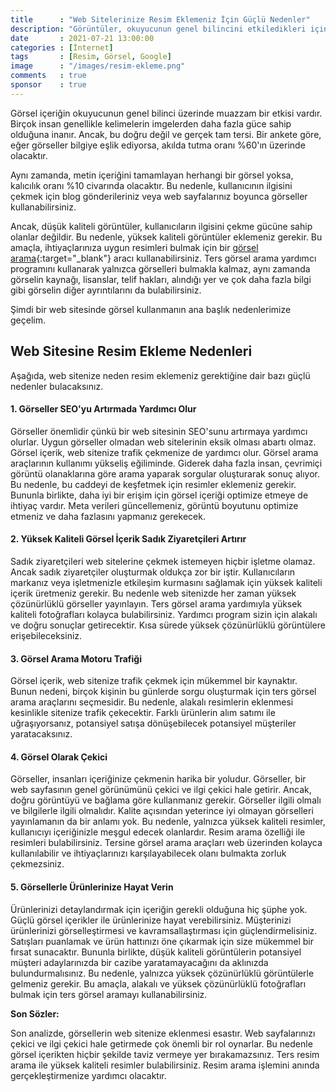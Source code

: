 ```yaml
---
title      : "Web Sitelerinize Resim Eklemeniz İçin Güçlü Nedenler"
description: "Görüntüler, okuyucunun genel bilincini etkiledikleri için her web sitesi için çok önemlidir. Bu gönderide görüntünün önemi hakkında daha fazla bilgi edinin."
date       : 2021-07-21 13:00:00
categories : [İnternet]
tags       : [Resim, Görsel, Google]
image      : "/images/resim-ekleme.png"
comments   : true
sponsor    : true
---
```


Görsel içeriğin okuyucunun genel bilinci üzerinde muazzam bir etkisi vardır. Birçok insan genellikle kelimelerin imgelerden daha fazla güce sahip olduğuna inanır. Ancak, bu doğru değil ve gerçek tam tersi. Bir ankete göre, eğer görseller bilgiye eşlik ediyorsa, akılda tutma oranı %60'ın üzerinde olacaktır.

Aynı zamanda, metin içeriğini tamamlayan herhangi bir görsel yoksa, kalıcılık oranı %10 civarında olacaktır. Bu nedenle, kullanıcının ilgisini çekmek için blog gönderileriniz veya web sayfalarınız boyunca görseller kullanabilirsiniz.

Ancak, düşük kaliteli görüntüler, kullanıcıların ilgisini çekme gücüne sahip olanlar değildir. Bu nedenle, yüksek kaliteli görüntüler eklemeniz gerekir. Bu amaçla, ihtiyaçlarınıza uygun resimleri bulmak için bir [görsel arama](https://www.reverseimagesearch.com/tr){:target="_blank"} aracı kullanabilirsiniz. Ters görsel arama yardımcı programını kullanarak yalnızca görselleri bulmakla kalmaz, aynı zamanda görselin kaynağı, lisanslar, telif hakları, alındığı yer ve çok daha fazla bilgi gibi görselin diğer ayrıntılarını da bulabilirsiniz.
 
Şimdi bir web sitesinde görsel kullanmanın ana başlık nedenlerimize geçelim.

## Web Sitesine Resim Ekleme Nedenleri

Aşağıda, web sitenize neden resim eklemeniz gerektiğine dair bazı güçlü nedenler bulacaksınız.

#### 1. Görseller SEO'yu Artırmada Yardımcı Olur

Görseller önemlidir çünkü bir web sitesinin SEO'sunu artırmaya yardımcı olurlar. Uygun görseller olmadan web sitelerinin eksik olması abartı olmaz. Görsel içerik, web sitenize trafik çekmenize de yardımcı olur. Görsel arama araçlarının kullanımı yükseliş eğiliminde. Giderek daha fazla insan, çevrimiçi görüntü olanaklarına göre arama yaparak sorgular oluşturarak sonuç alıyor. Bu nedenle, bu caddeyi de keşfetmek için resimler eklemeniz gerekir. Bununla birlikte, daha iyi bir erişim için görsel içeriği optimize etmeye de ihtiyaç vardır. Meta verileri güncellemeniz, görüntü boyutunu optimize etmeniz ve daha fazlasını yapmanız gerekecek.

#### 2. Yüksek Kaliteli Görsel İçerik Sadık Ziyaretçileri Artırır

Sadık ziyaretçileri web sitelerine çekmek istemeyen hiçbir işletme olamaz. Ancak sadık ziyaretçiler oluşturmak oldukça zor bir iştir. Kullanıcıların markanız veya işletmenizle etkileşim kurmasını sağlamak için yüksek kaliteli içerik üretmeniz gerekir. Bu nedenle web sitenizde her zaman yüksek çözünürlüklü görseller yayınlayın. Ters görsel arama yardımıyla yüksek kaliteli fotoğrafları kolayca bulabilirsiniz. Yardımcı program sizin için alakalı ve doğru sonuçlar getirecektir. Kısa sürede yüksek çözünürlüklü görüntülere erişebileceksiniz.

#### 3. Görsel Arama Motoru Trafiği

Görsel içerik, web sitenize trafik çekmek için mükemmel bir kaynaktır. Bunun nedeni, birçok kişinin bu günlerde sorgu oluşturmak için ters görsel arama araçlarını seçmesidir. Bu nedenle, alakalı resimlerin eklenmesi kesinlikle sitenize trafik çekecektir. Farklı ürünlerin alım satımı ile uğraşıyorsanız, potansiyel satışa dönüşebilecek potansiyel müşteriler yaratacaksınız.

#### 4. Görsel Olarak Çekici

Görseller, insanları içeriğinize çekmenin harika bir yoludur. Görseller, bir web sayfasının genel görünümünü çekici ve ilgi çekici hale getirir. Ancak, doğru görüntüyü ve bağlama göre kullanmanız gerekir. Görseller ilgili olmalı ve bilgilerle ilgili olmalıdır. Kalite açısından yeterince iyi olmayan görselleri yayınlamanın da bir anlamı yok. Bu nedenle, yalnızca yüksek kaliteli resimler, kullanıcıyı içeriğinizle meşgul edecek olanlardır. Resim arama özelliği ile resimleri bulabilirsiniz. Tersine görsel arama araçları web üzerinden kolayca kullanılabilir ve ihtiyaçlarınızı karşılayabilecek olanı bulmakta zorluk çekmezsiniz.

#### 5. Görsellerle Ürünlerinize Hayat Verin

Ürünlerinizi detaylandırmak için içeriğin gerekli olduğuna hiç şüphe yok. Güçlü görsel içerikler ile ürünlerinize hayat verebilirsiniz. Müşterinizi ürünlerinizi görselleştirmesi ve kavramsallaştırması için güçlendirmelisiniz. Satışları puanlamak ve ürün hattınızı öne çıkarmak için size mükemmel bir fırsat sunacaktır. Bununla birlikte, düşük kaliteli görüntülerin potansiyel müşteri adaylarınızda bir cazibe yaratamayacağını da aklınızda bulundurmalısınız. Bu nedenle, yalnızca yüksek çözünürlüklü görüntülerle gelmeniz gerekir. Bu amaçla, alakalı ve yüksek çözünürlüklü fotoğrafları bulmak için ters görsel aramayı kullanabilirsiniz.

**Son Sözler:**

Son analizde, görsellerin web sitenize eklenmesi esastır. Web sayfalarınızı çekici ve ilgi çekici hale getirmede çok önemli bir rol oynarlar. Bu nedenle görsel içerikten hiçbir şekilde taviz vermeye yer bırakamazsınız. Ters resim arama ile yüksek kaliteli resimler bulabilirsiniz. Resim arama işlemini anında gerçekleştirmenize yardımcı olacaktır.